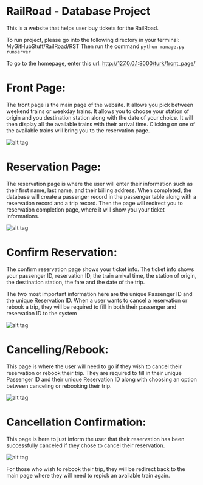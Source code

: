 # RailRoad - Database Project

This is a website that helps user buy tickets for the RailRoad.

To run project, please go into the following directory in your terminal: MyGitHubStuff/RailRoad/RST
Then run the command ```python manage.py runserver```

To go to the homepage, enter this url: http://127.0.0.1:8000/turk/front_page/

# Front Page:
The front page is the main page of the website. It allows you pick between weekend trains or weekday trains. It allows you to choose your station of origin and you destination station along with the date of your choice. It will then display all the available trains with their arrival time. Clicking on one of the available trains will bring you to the reservation page.

![alt tag](https://imgur.com/78Bw4bV)

# Reservation Page:
The reservation page is where the user will enter their information such as their first name, last name, and their billing address. When completed, the database will create a passenger record in the passenger table along with a reservation record and a trip record. Then the page will redirect you to reservation completion page, where it will show you your ticket informations.

![alt tag](https://imgur.com/L89SnpH)

# Confirm Reservation:
The confirm reservation page shows your ticket info. The ticket info shows your passenger ID, reservation ID, the train arrival time, the station of origin, the destination station, the fare and the date of the trip.

The two most important information here are the unique Passenger ID and the unique Reservation ID. When a user wants to cancel a reservation or rebook a trip, they will be required to fill in both their passenger and reservation ID to the system

![alt tag](https://imgur.com/cheJK8X)

# Cancelling/Rebook:
This page is where the user will need to go if they wish to cancel their reservation or rebook their trip. They are required to fill in their unique Passenger ID and their unique Reservation ID along with choosing an option between canceling or rebooking their trip.

![alt tag](https://imgur.com/KxZhkxP)

# Cancellation Confirmation:

This page is here to just inform the user that their reservation has been successfully canceled if they chose to cancel their reservation.

![alt tag](https://imgur.com/mAcRkBO)

For those who wish to rebook their trip, they will be redirect back to the main page where they will need to repick an available train again.
